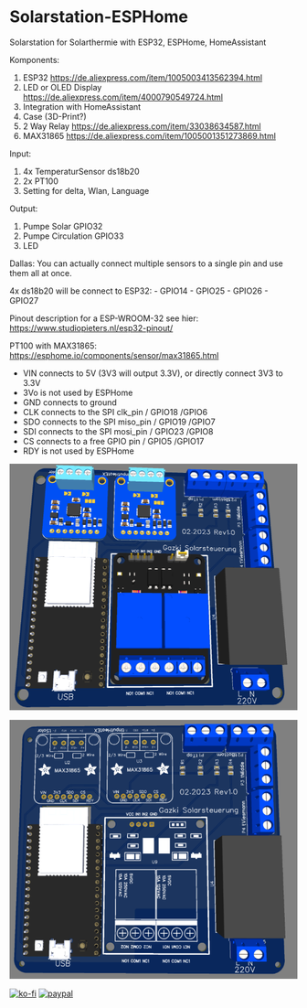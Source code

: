 # Solarstation-ESPHome
Solarstation for Solarthermie with ESP32, ESPHome, HomeAssistant

Komponents: 
  1. ESP32 https://de.aliexpress.com/item/1005003413562394.html
  2. LED or OLED Display https://de.aliexpress.com/item/4000790549724.html
  3. Integration with HomeAssistant
  4. Case (3D-Print?)
  5. 2 Way Relay https://de.aliexpress.com/item/33038634587.html
  6. MAX31865 https://de.aliexpress.com/item/1005001351273869.html

Input: 
  1. 4x TemperaturSensor ds18b20	
  2. 2x PT100 
  3. Setting for delta, Wlan, Language
  
Output:
  1. Pumpe Solar        GPIO32
  2. Pumpe Circulation  GPIO33
  3. LED


Dallas:
  You can actually connect multiple sensors to a single pin and use them all at once.
  
  4x ds18b20 will be connect to ESP32: 
    - GPIO14
    - GPIO25
    - GPIO26
    - GPIO27
    
  Pinout description for a ESP-WROOM-32 see hier:
  https://www.studiopieters.nl/esp32-pinout/
    
  PT100 with MAX31865:
  https://esphome.io/components/sensor/max31865.html
  - VIN connects to 5V (3V3 will output 3.3V), or directly connect 3V3 to 3.3V
  - 3Vo is not used by ESPHome
  - GND connects to ground
  - CLK connects to the SPI clk_pin   / GPIO18    /GPIO6
  - SDO connects to the SPI miso_pin  / GPIO19    /GPIO7 
  - SDI connects to the SPI mosi_pin  / GPIO23    /GPIO8
  - CS connects to a free GPIO pin    / GPIO5     /GPIO17
  - RDY is not used by ESPHome

![Top](https://github.com/Gazki/Solarstation-ESPHome/blob/main/Images/2023-02-16%2012_46_46-EasyEDA(Standard)%20-%20A%20Simple%20and%20Powerful%20Electronic%20Circuit%20Design%20Tool.png)

![Top](https://github.com/Gazki/Solarstation-ESPHome/blob/main/Images/2023-02-10%2011_04_44-EasyEDA(Standard)%20-%20A%20Simple%20and%20Powerful%20Electronic%20Circuit%20Design%20Tool.png)


[![ko-fi](https://ko-fi.com/img/githubbutton_sm.svg)](https://ko-fi.com/J3J6IRJUR)
[![paypal](https://www.paypalobjects.com/webstatic/en_US/i/buttons/PP_logo_h_100x26.png)](https://paypal.me/Gazki)
